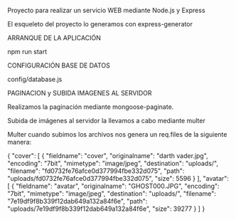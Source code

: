 Proyecto para realizar un servicio WEB mediante Node.js y Express




El esqueleto del proyecto lo generamos con express-generator


ARRANQUE DE LA APLICACIÓN

npm run start



CONFIGURACIÓN BASE DE DATOS

config/database.js


PAGINACION y SUBIDA IMAGENES AL SERVIDOR

Realizamos la paginación mediante mongoose-paginate.

Subida de imágenes al servidor la llevamos a cabo mediante multer

Multer cuando subimos los archivos nos genera un req.files de la siguiente manera:

{
  "cover": [
    {
      "fieldname": "cover",
      "originalname": "darth vader.jpg",
      "encoding": "7bit",
      "mimetype": "image/jpeg",
      "destination": "uploads/",
      "filename": "fd0732fe76afce0d377994fbe332d075",
      "path": "uploads/fd0732fe76afce0d377994fbe332d075",
      "size": 5596
    }
  ],
  "avatar": [
    {
      "fieldname": "avatar",
      "originalname": "GHOST000.JPG",
      "encoding": "7bit",
      "mimetype": "image/jpeg",
      "destination": "uploads/",
      "filename": "7e19df9f8b339f12dab649a132a84f6e",
      "path": "uploads/7e19df9f8b339f12dab649a132a84f6e",
      "size": 39277
    }
  ]
}




